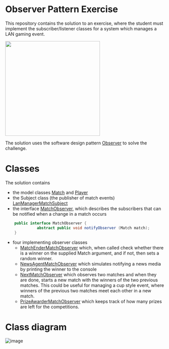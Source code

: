 # Observer Pattern Exercise
This repository contains the solution to an exercise, where the student must implement the subscriber/listener classes for a system which manages a LAN gaming event.

<img src="https://github.com/UCN-programming-2-JFK/ObserverPatternExercise/assets/3811290/fc1992ca-72e6-4992-863b-e9d1408a813e" width="300"/>


The solution uses the software design pattern [Observer](https://en.wikipedia.org/wiki/Observer_pattern) to solve the challenge. 

# Classes
The solution contains 
- the model classes [Match](https://github.com/UCN-programming-2-JFK/ObserverPatternExercise/blob/master/src/lanmanager/model/Match.java) and [Player](https://github.com/UCN-programming-2-JFK/ObserverPatternExercise/blob/master/src/lanmanager/model/Player.java)
- the Subject class (the publisher of match events) [LanManagerMatchSubject](https://github.com/UCN-programming-2-JFK/ObserverPatternExercise/blob/master/src/lanmanager/LanManagerMatchSubject.java)
- the interface [MatchObserver](https://github.com/UCN-programming-2-JFK/ObserverPatternExercise/blob/master/src/lanmanager/interfaces/MatchObserver.java), which describes the subscribers that can be notified when a change in a match occurs 
```java
    public interface MatchObserver {
	          abstract public void notifyObserver (Match match);
    }
```
- four implementing observer classes
  - [MatchEnderMatchObserver](https://github.com/UCN-programming-2-JFK/ObserverPatternExercise/blob/master/src/lanmanager/observers/MatchEnderMatchObserver.java) which, when called check whether there is a winner on the supplied Match argument, and if not, then sets a random winner.
  - [NewsAgentMatchObserver](https://github.com/UCN-programming-2-JFK/ObserverPatternExercise/blob/master/src/lanmanager/observers/NewsAgentMatchObserver.java) which simulates notifying a news media by printing the winner to the console
  - [NextMatchObserver](https://github.com/UCN-programming-2-JFK/ObserverPatternExercise/blob/master/src/lanmanager/observers/NextMatchObserver.java) which observes two matches and when they are done, starts a new match with the winners of the two previous matches. This could be useful for managing a cup style event, where winners of the previous two matches meet each other in a new match.
  - [PrizeAwarderMatchObserver](https://github.com/UCN-programming-2-JFK/ObserverPatternExercise/blob/master/src/lanmanager/observers/PrizeAwarderMatchObserver.java) which keeps track of how many prizes are left for the competitions.
  
# Class diagram
![image](https://github.com/UCN-programming-2-JFK/ObserverPatternExercise/assets/3811290/b5db7b3e-9cf9-4ebe-83b1-ce97de11171a)
